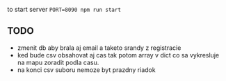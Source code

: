 to start server `PORT=8090 npm run start`

## TODO
 - zmenit db aby brala aj email a taketo srandy z registracie
 - ked bude csv obsahovat aj cas tak potom array v dict co sa vykresluje na mapu zoradit podla casu.
 - na konci csv suboru nemoze byt prazdny riadok